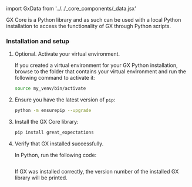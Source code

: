 
import GxData from '../../_core_components/_data.jsx'

GX Core is a Python library and as such can be used with a local Python installation to access the functionality of GX through Python scripts.

### Installation and setup

1. Optional. Activate your virtual environment.

   If you created a virtual environment for your GX Python installation, browse to the folder that contains your virtual environment and run the following command to activate it:

   ```bash title="Terminal input"
   source my_venv/bin/activate
   ```

2. Ensure you have the latest version of `pip`:

   ```bash title="Terminal input"
   python -m ensurepip --upgrade
   ```

3. Install the GX Core library:

   ```bash title="Terminal input"
   pip install great_expectations
   ```

4. Verify that GX installed successfully.

   In Python, run the following code:

   ```python title="Python" name="docs/docusaurus/docs/core/set_up_a_gx_environment/_install_gx/_local_installation_verification.py - full code example"
   ```
   
   If GX was installed correctly, the version number of the installed GX library will be printed.